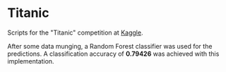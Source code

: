 # Titanic

Scripts for the "Titanic" competition at [Kaggle](https://www.kaggle.com/c/titanic).

After some data munging, a Random Forest classifier was used for the predictions. A classification accuracy of **0.79426** was achieved with this implementation.
